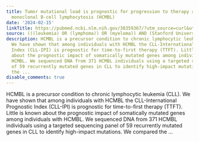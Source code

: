 ```yaml
---
title: Tumor mutational load is prognostic for progression to therapy among high-count
  monoclonal B-cell lymphocytosis (HCMBL)
date: '2024-02-15'
linkTitle: https://pubmed.ncbi.nlm.nih.gov/38359367/?utm_source=curl&utm_medium=rss&utm_campaign=pubmed-2&utm_content=1Rkszs2HVZ2RHP33OibaNFew6VK-LzjJWTD4GwmLlk8B-wCceh&fc=20220923065203&ff=20240216170652&v=2.18.0
source: (((leukemia) OR (lymphoma)) OR (myeloma)) AND (Stanford University[Affiliation])
description: HCMBL is a precursor condition to chronic lymphocytic leukemia (CLL).
  We have shown that among individuals with HCMBL the CLL-International Prognostic
  Index (CLL-IPI) is prognostic for time-to-first therapy (TTFT). Little is known
  about the prognostic impact of somatically mutated genes among individuals with
  HCMBL. We sequenced DNA from 371 HCMBL individuals using a targeted sequencing panel
  of 59 recurrently mutated genes in CLL to identify high-impact mutations. We compared
  the ...
disable_comments: true
---
```

HCMBL is a precursor condition to chronic lymphocytic leukemia (CLL). We have shown that among individuals with HCMBL the CLL-International Prognostic Index (CLL-IPI) is prognostic for time-to-first therapy (TTFT). Little is known about the prognostic impact of somatically mutated genes among individuals with HCMBL. We sequenced DNA from 371 HCMBL individuals using a targeted sequencing panel of 59 recurrently mutated genes in CLL to identify high-impact mutations. We compared the ...